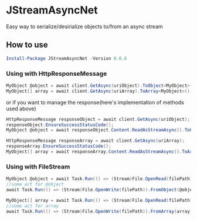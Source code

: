 # JStreamAsyncNet

Easy way to serialize/desirialize objects to/from an async stream

## How to use

```powershell
Install-Package JStreamAsyncNet -Version 0.0.6
```

### Using with HttpResponseMessage

```c#
MyObject @object = await client.GetAsync(uriObject).ToObject<MyObject>();
MyObject[] array = await client.GetAsync(uriArray).ToArray<MyObject>();
```

or if you want to manage the response(here's implementation of methods used above)

```c#
HttpResponseMessage responseObject = await client.GetAsync(uriObject);
responseObject.EnsureSuccessStatusCode();
MyObject @object = await responseObject.Content.ReadAsStreamAsync().ToObject<MyObject>();

HttpResponseMessage responseArray = await client.GetAsync(uriArray);
responseArray.EnsureSuccessStatusCode();
MyObject[] array = await responseArray.Content.ReadAsStreamAsync().ToArray<MyObject>();
```

### Using with FileStream

```c#
MyObject @object = await Task.Run(() => (Stream)File.OpenRead(filePath)).ToObject<MyObject>();
//some act for @object
await Task.Run(() => (Stream)File.OpenWrite(filePath)).FromObject(@object);

MyObject[] array = await Task.Run(() => (Stream)File.OpenRead(filePath)).ToArray<MyObject>();
//some act for array
await Task.Run(() => (Stream)File.OpenWrite(filePath)).FromArray(array);
```
